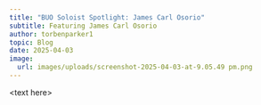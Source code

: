```yaml
---
title: "BUO Soloist Spotlight: James Carl Osorio"
subtitle: Featuring James Carl Osorio
author: torbenparker1
topic: Blog
date: 2025-04-03
image:
  url: images/uploads/screenshot-2025-04-03-at-9.05.49 pm.png
---
```

<﻿text here>